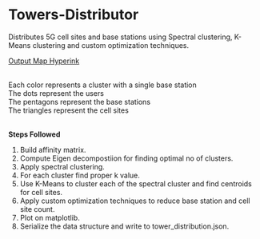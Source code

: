 # Towers-Distributor
Distributes 5G cell sites and base stations using Spectral clustering, K-Means clustering and custom optimization techniques.

[Output Map Hyperink](https://towersdistributor.000webhostapp.com/)

<br>
Each color represents a cluster with a single base station<br>
The dots represent the users<br>
The pentagons represent the base stations<br>
The triangles represent the cell sites<br>
<br>

<b>Steps Followed</b><br>
1. Build affinity matrix.<br>
2. Compute Eigen decompostiion for finding optimal no of clusters.<br>
3. Apply spectral clustering.<br>
4. For each cluster find proper k value.<br>
5. Use K-Means to cluster each of the spectral cluster and find centroids for cell sites.<br>
6. Apply custom optimization techniques to reduce base station and cell site count.<br>
7. Plot on matplotlib.<br>
8. Serialize the data structure and write to tower_distribution.json.<br>